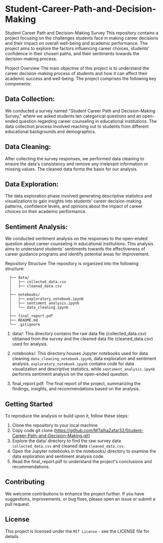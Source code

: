 # Student-Career-Path-and-Decision-Making
Student Career Path and Decision-Making Survey
This repository contains a project focusing on the challenges students face in making career decisions and their impact on overall well-being and academic performance. The project aims to explore the factors influencing career choices, students' confidence in their chosen paths, and their sentiments towards the decision-making process.

Project Overview
The main objective of this project is to understand the career decision-making process of students and how it can affect their academic success and well-being. The project comprises the following key components:

## Data Collection:
We conducted a survey named "Student Career Path and Decision-Making Survey," where we asked students ten categorical questions and an open-ended question regarding career counseling in educational institutions. The data collection process involved reaching out to students from different educational backgrounds and demographics.

## Data Cleaning:
After collecting the survey responses, we performed data cleaning to ensure the data's consistency and remove any irrelevant information or missing values. The cleaned data forms the basis for our analysis.

## Data Exploration: 
The data exploration phase involved generating descriptive statistics and visualizations to gain insights into students' career decision-making patterns, confidence levels, and opinions about the impact of career choices on their academic performance.

## Sentiment Analysis: 
We conducted sentiment analysis on the responses to the open-ended question about career counseling in educational institutions. This analysis aims to understand students' sentiments towards the effectiveness of career guidance programs and identify potential areas for improvement.

Repository Structure
The repository is organized into the following structure:

```Student-Career-Path-Project/
  ├── data/
  │   ├── collected_data.csv
  │   ├── cleaned_data.csv
  │
  ├── notebooks/
  │   ├── exploratory_notebook.ipynb
  │   ├── sentiment_analysis.ipynb
  │   └── data_cleaning.ipynb
  │
  ├── final_report.pdf
  ├── README.md
  └── .gitignore
```

1. data/: This directory contains the raw data file (collected_data.csv) obtained from the survey and the cleaned data file (cleaned_data.csv) used for analysis.

2. notebooks/: This directory houses Jupyter notebooks used for data cleaning `data_cleaning_notebook.ipynb`, data exploration and sentiment analysis. `exploratory_notebook.ipynb` contains code for data visualization and descriptive statistics, while `sentiment_analysis.ipynb` performs sentiment analysis on the open-ended question.

3. final_report.pdf: The final report of the project, summarizing the findings, insights, and recommendations based on the analysis.

## Getting Started
To reproduce the analysis or build upon it, follow these steps:

1. Clone the repository to your local machine.
2. Copy code git clone (https://github.com/MTalhaZafar32/Student-Career-Path-and-Decision-Making.git)
3. Explore the data/ directory to find the raw survey data `collected_data.csv` and cleaned data `cleaned_data.csv`.
4. Open the Jupyter notebooks in the notebooks/ directory to examine the data exploration and sentiment analysis code.
5. Read the final_report.pdf to understand the project's conclusions and recommendations.

## Contributing
We welcome contributions to enhance the project further. If you have suggestions, improvements, or bug fixes, please open an issue or submit a pull request.

## License
This project is licensed under the `MIT License` - see the LICENSE file for details.   

